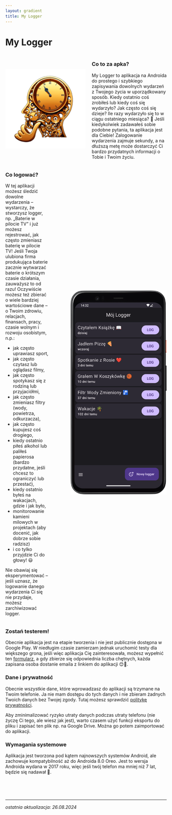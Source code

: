 ```yaml
---
layout: gradient
title: My Logger
---
```

# My Logger

<div style="display: flex; align-items: center;">
    <img src="img/logo.png" alt="logo aplikacji" style="max-width: 250px; margin-right: 20px;">
    <div>
        <h3>Co to za apka?</h3>
        <p>My Logger to aplikacja na Androida do prostego i szybkiego zapisywania dowolnych wydarzeń z Twojego życia w uporządkowany sposób. Kiedy ostatnio coś zrobiłeś lub kiedy coś się wydarzyło? Jak często coś się dzieje? Ile razy wydarzyło się to w ciągu ostatniego miesiąca? 🤔 Jeśli kiedykolwiek zadawałeś sobie podobne pytania, ta aplikacja jest dla Ciebie! Zalogowanie wydarzenia zajmuje sekundy, a na dłuższą metę może dostarczyć Ci bardzo przydatnych informacji o Tobie i Twoim życiu.</p>
    </div>
</div>

<div style="display: flex; align-items: center;">
    <div>
        <h3>Co logować?</h3>
        <p>W tej aplikacji możesz śledzić dowolne wydarzenia – wystarczy, że stworzysz logger, np. „Baterie w pilocie TV” i już możesz rejestrować, jak często zmieniasz baterię w pilocie TV! Jeśli Twoja ulubiona firma produkująca baterie zacznie wytwarzać baterie o krótszym czasie działania, zauważysz to od razu! Oczywiście możesz też zbierać o wiele bardziej wartościowe dane – o Twoim zdrowiu, relacjach, finansach, pracy, czasie wolnym i rozwoju osobistym, n.p.:</p>
        <ul>
            <li>jak często uprawiasz sport,</li>
            <li>jak często czytasz lub oglądasz filmy,</li>
            <li>jak często spotykasz się z rodziną lub przyjaciółmi,</li>
            <li>jak często zmieniasz filtry (wody, powietrza, odkurzacza),</li>
            <li>jak często kupujesz coś drogiego,</li>
            <li>kiedy ostatnio piłeś alkohol lub paliłeś papierosa (bardzo przydatne, jeśli chcesz to ograniczyć lub przestać),</li>
            <li>kiedy ostatnio byłeś na wakacjach, gdzie i jak było,</li>
            <li>monitorowanie kamieni milowych w projektach (aby docenić, jak dobrze sobie radzisz)</li>
            <li>i co tylko przyjdzie Ci do głowy! 😃</li>
        </ul>
        <p>Nie obawiaj się eksperymentować – jeśli uznasz, że logowanie danego wydarzenia Ci się nie przydaje, możesz zarchiwizować logger.</p>
    </div>
    <img src="img/app-screen.png" alt="zrzut ekranu aplikacji" style="max-width: 300px; margin-left: 70px;">
</div>

### Zostań testerem!
Obecnie aplikacja jest na etapie tworzenia i nie jest publicznie dostępna w Google Play. W niedługim czasie zamierzam jednak uruchomić testy dla większego grona, jeśli więc aplikacja Cię zainteresowała, możesz wypełnić ten [formularz](https://forms.gle/1XGxMdjh5RKmZWat8), a gdy zbierze się odpowiednia liczba chętnych, każda zapisana osoba dostanie emaila z linkiem do aplikacji 😊📲.

### Dane i prywatność
Obecnie wszystkie dane, które wprowadzasz do aplikacji są trzymane na Twoim telefonie. Ja nie mam dostępu do tych danych i nie zbieram żadnych Twoich danych bez Twojej zgody. Tutaj możesz sprawdzić [politykę prywatności](privacy-policy).

Aby zminimalizować ryzyko utraty danych podczas utraty telefonu (nie życzę Ci tego, ale wiesz jak jest), warto czasem użyć funkcji eksportu do pliku i zapisać ten plik np. na Google Drive. Można go potem zaimportować do aplikacji.

### Wymagania systemowe
Aplikacja jest tworzona pod kątem najnowszych systemów Android, ale zachowuje kompatybilność aż do Androida 8.0 Oreo. Jest to wersja Androida wydana w 2017 roku, więc jeśli twój telefon ma mniej niż 7 lat, będzie się nadawał 🙂.

<div style="height: 50px;"></div>

---
*ostatnia aktualizacja: 26.08.2024*
